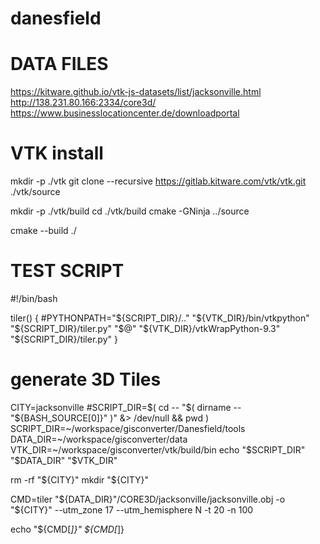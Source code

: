 # danesfield


# DATA FILES

https://kitware.github.io/vtk-js-datasets/list/jacksonville.html
http://138.231.80.166:2334/core3d/
https://www.businesslocationcenter.de/downloadportal




# VTK install

mkdir -p ./vtk
git clone --recursive https://gitlab.kitware.com/vtk/vtk.git ./vtk/source

mkdir -p ./vtk/build
cd ./vtk/build
cmake -GNinja ../source

cmake --build ./


# TEST SCRIPT

#!/bin/bash

tiler()
{
    #PYTHONPATH="${SCRIPT_DIR}/.." "${VTK_DIR}/bin/vtkpython" "${SCRIPT_DIR}/tiler.py" "$@"
    "${VTK_DIR}/vtkWrapPython-9.3" "${SCRIPT_DIR}/tiler.py" 
}

# generate 3D Tiles
CITY=jacksonville
#SCRIPT_DIR=$( cd -- "$( dirname -- "${BASH_SOURCE[0]}" )" &> /dev/null && pwd )
SCRIPT_DIR=~/workspace/gisconverter/Danesfield/tools
DATA_DIR=~/workspace/gisconverter/data
VTK_DIR=~/workspace/gisconverter/vtk/build/bin
echo "$SCRIPT_DIR" "$DATA_DIR" "$VTK_DIR"

rm -rf "${CITY}"
mkdir "${CITY}"

CMD=tiler "${DATA_DIR}"/CORE3D/jacksonville/jacksonville.obj -o "${CITY}" --utm_zone 17 --utm_hemisphere N -t 20 -n 100

echo "${CMD[*]}"
${CMD[*]}
